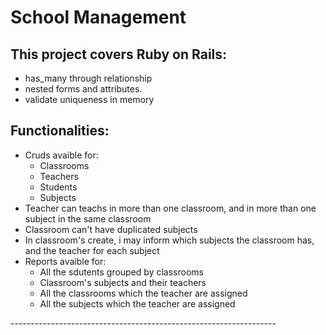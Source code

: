 School Management
==========================

<h2>This project covers Ruby on Rails:</h2> 
<ul>
  <li>has_many through relationship</li>
  <li>nested forms and attributes.</li>
  <li>validate uniqueness in memory</li>
</ul>

<h2>Functionalities:</h2>
<ul>
  <li>
    Cruds avaible for:
    <ul>
      <li>Classrooms</li>
      <li>Teachers</li> 
      <li>Students</li>
      <li>Subjects</li>
    </ul>
  </li>
  <li>Teacher can teachs in more than one classroom, and in more than one subject in the same classroom</li>
  <li>Classroom can't have duplicated subjects</li>
  <li>In classroom's create, i may inform which subjects the classroom has, and the teacher for each subject</li>
  <li>
    Reports avaible for:
    <ul>
      <li>All the sdutents grouped by classrooms</li>
      <li>Classroom's subjects and their teachers</li>
      <li>All the classrooms which the teacher are assigned</li>
      <li>All the subjects which the teacher are assigned</li>
    </ul>
  </li>  
</ul>
------------------------------------------------------------------
